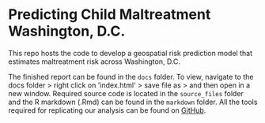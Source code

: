 # Predicting Child Maltreatment Washington, D.C.

This repo hosts the code to develop a geospatial risk prediction model that estimates maltreatment risk across Washington, D.C.

The finished report can be found in the `docs` folder. To view, navigate to the docs folder > right click on 'index.html' > save file as > and then open in a new window. Required source code is located in the `source_files` folder and the R markdown (.Rmd) can be found in the `markdown` folder. All the tools required for replicating our analysis can be found on [GitHub](https://github.com/urbanSpatial/spatialML_package). 
